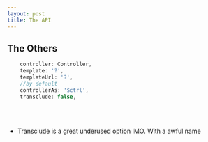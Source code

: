 ```yaml
---
layout: post
title: The API
---
```


## The Others

```javascript
    controller: Controller,
    template: '?',
    templateUrl: '?',
    //by default
    controllerAs: '$ctrl',
    transclude: false,
```
<br><br>

* Transclude is a great underused option IMO. With a awful name
